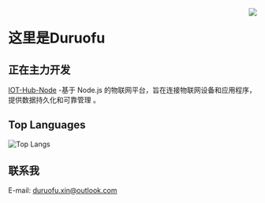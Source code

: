<img align="right" src="https://github-readme-stats.vercel.app/api?username=Duruofu&show_icons=true&icon_color=CE1D2D&text_color=718096&bg_color=ffffff&hide_title=true" />

# 这里是Duruofu

## 正在主力开发
[IOT-Hub-Node](https://github.com/HubConnectors/IoT-Hub-Node) -基于 Node.js 的物联网平台，旨在连接物联网设备和应用程序，提供数据持久化和可靠管理 。

## Top Languages
![Top Langs](https://github-readme-stats.vercel.app/api/top-langs/?username=Duruofu&langs_count=8&icon_color=CE1D2D&text_color=718096&bg_color=ffffff&hide_title=true)

## 联系我
E-mail: duruofu.xin@outlook.com
